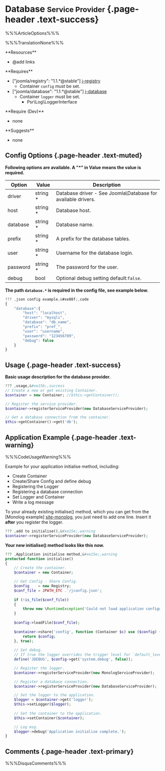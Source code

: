# <span class="text-info" data-icon="&#xe02d;" aria-hidden="true"></span> Database <small>Service Provider</small> {.page-header .text-success}

%%%ArticleOptions%%%

%%%TranslationNone%%%

<div id="requires" class="row">
 <div class="col-md-6 col-lg-3" markdown="1">
**Resources**

 - @add links
 </div>
 <div class="col-md-6 col-lg-3" markdown="1">
**Requires**

 - ["joomla/registry": "1.1.*@stable"] [j-registry]
   - Container `config` must be set.
 - ["joomla/database": "1.1.*@stable"] [j-database]
   - Container `logger` must be set.
      - Psr\Log\LoggerInterface 
 </div>
 <div class="col-md-6 col-lg-3" markdown="1">
**Require (Dev)**

 - none
 </div>
 <div class="col-md-6 col-lg-3" markdown="1">
**Suggests**

 - none
 </div>
</div>


## <span data-icon="&#xe08f;" aria-hidden="true"></span> Config Options {.page-header .text-muted}

**Following options are available. A "*" in Value means the value is required.**

  Option   |  Value   |  Description
 --------- | -------- | --------------
 driver    | string * | Database driver - See Joomla\Database for available drivers.
 host      | string * | Database host.
 database  | string * | Database name.
 prefix    | string * | A prefix for the database tables.
 user      | string * | Username for the database login.
 password  | string * | The password for the user.
 debug     | bool     | Optional debug setting default:`false`.

**The path `database.*` is required in the config file, see example below.**

```javascript
??? ,json config example,&#xe08f;,code
{
    "database":{
        "host": "localhost",
        "driver": "mysqli",
        "database": "db_name",
        "prefix": "pref_",
        "user": "username",
        "password": "123456789",
        "debug": false
    }
}
```


## <span data-icon="&#xe15b;" aria-hidden="true"></span> Usage {.page-header .text-success}

**Basic usage description for the database provider.**

```php
??? ,usage,&#xe15b;,success
// Create a new or get existing Container.
$container = new Container; //$this->getContainer();

// Register the service provider.
$container->registerServiceProvider(new DatabaseServiceProvider);

// Get a database connection from the container.
$this->getContainer()->get('db');
```


## <span data-icon="&#xe15e;" aria-hidden="true"></span> Application Example {.page-header .text-warning}

%%%CodeUsageWarning%%%

Example for your application initialise method, including:

 - Create Container
 - Create/Share Config and define debug
 - Registering the Logger
 - Registering a database connection
 - Set Logger and Container
 - Write a log message

To your already existing initialise() method, which you can get from
the [Monolog example] [site-monolog], you just need to add one line.
Insert it **after** you register the logger.

```php
??? ,add to initialise(),&#xe15e;,warning
$container->registerServiceProvider(new DatabaseServiceProvider);
```

**Your new initialise() method looks like this now.**

```php
??? ,Application initialise method,&#xe15e;,warning
protected function initialise()
{
    // Create the container.
    $container = new Container;

    // Get Config - Share Config.
    $config    = new Registry;
    $conf_file = JPATH_ETC .'/jconfig.json';
		
    if (!is_file($conf_file))
    {
        throw new \RuntimeException('Could not load application configuration file.', 500);
    }
		
    $config->loadFile($conf_file);
		
    $container->share('config', function (Container $c) use ($config) {
        return $config;
    }, true);
		
    // Set debug.
    // If true the logger overrides the trigger level for `default_level` to debug.
    define('JDEBUG', $config->get('system.debug', false));

    // Register the logger.
    $container->registerServiceProvider(new MonologServiceProvider);

	// Register a database connection.
	$container->registerServiceProvider(new DatabaseServiceProvider);

    // Set the logger to the application.
    $logger = $container->get('logger');
    $this->setLogger($logger);
		
    // Set the container to the application.
    $this->setContainer($container);

	// Log msg.
    $logger->debug('Application initialise complete.');
}
```


## <span data-icon="&#xe06f;" aria-hidden="true"></span> Comments {.page-header .text-primary}

%%%DisqusComments%%%



[j-database]: https://packagist.org/packages/joomla/database "Joomla Database Package"
[j-registry]: https://packagist.org/packages/joomla/registry "Joomla Registry Package"

[site-monolog]: http://jc.joomworker.com/site/providers/monolog "A Monolog Service Provider"

